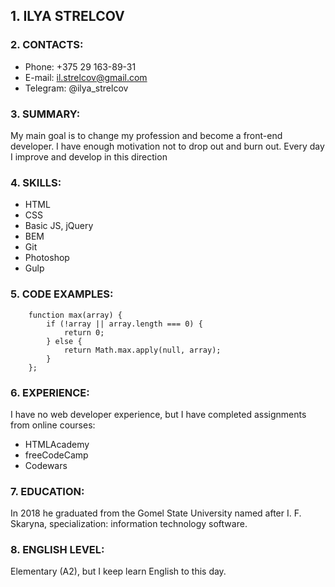 ## 1. ILYA STRELCOV

### 2. CONTACTS:

- Phone: +375 29 163-89-31
- E-mail: il.strelcov@gmail.com
- Telegram: @ilya_strelcov

### 3. SUMMARY:

My main goal is to change my profession and become a front-end developer.
I have enough motivation not to drop out and burn out.
Every day I improve and develop in this direction

### 4. SKILLS:

- HTML
- CSS
- Basic JS, jQuery
- BEM
- Git
- Photoshop
- Gulp

### 5. CODE EXAMPLES:

```
    function max(array) {
        if (!array || array.length === 0) {
            return 0;
        } else {
            return Math.max.apply(null, array);
        }
    };

```

### 6. EXPERIENCE:

I have no web developer experience, but I have completed assignments from online courses:

- HTMLAcademy
- freeCodeCamp
- Codewars

### 7. EDUCATION:

In 2018 he graduated from the Gomel State University named after I. F. Skaryna, specialization: information technology software.

### 8. ENGLISH LEVEL:

Elementary (A2), but I keep learn English to this day.

